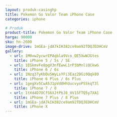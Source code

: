 ```yaml
---
layout: produk-casinghp
title: Pokemon Go Valor Team iPhone Case
categories: iphone

# Produk
product-title: Pokemon Go Valor Team iPhone Case
harga: 90000
sku: hn-2600
image-drive: 1mGEa-jdA7kIH382ce9am92TDQJEDHCmV
gallery:
  - url: 1M0vw2ycwrEPAqbla9Vcn_QE5XwWJGtes
    title: iPhone 5 / 5s / SE
  - url: 1EGkmvFe8pgV3nfEwwL1rP3bMnliQCkwG
    title: iPhone 6 / 6s
  - url: 1Nzq37yKbDuSWyLsYFi3Eaz2DGi0Qqk89
    title: iPhone 6 Plus / 6s Plus
  - url: 1gegXv5CwA5J1pVd8HhUucvyoPSSkqT3l
    title: iPhone 7 / 8
  - url: 1tXd4D7OCfS6XJtPbJ8_UV15FTQ5y7XA1
    title: iPhone 7 Plus / 8 Plus
  - url: 1mGEa-jdA7kIH382ce9am92TDQJEDHCmV
    title: iPhone X
---
```

